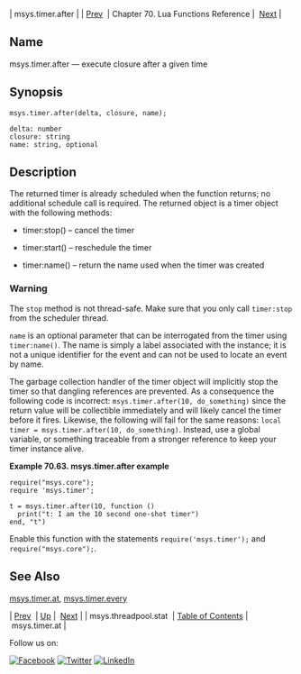 | msys.timer.after |
| [Prev](lua.ref.msys.threadpool.stat.php)  | Chapter 70. Lua Functions Reference |  [Next](lua.ref.msys.timer.at.php) |

<a name="lua.ref.msys.timer.after"></a>
## Name

msys.timer.after — execute closure after a given time

<a name="idp18504960"></a>
## Synopsis

`msys.timer.after(delta, closure, name);`

```
delta: number
closure: string
name: string, optional
```
<a name="idp18507968"></a>
## Description

The returned timer is already scheduled when the function returns; no additional schedule call is required. The returned object is a timer object with the following methods:

*   timer:stop() – cancel the timer

*   timer:start() – reschedule the timer

*   timer:name() – return the name used when the timer was created

### Warning

The `stop` method is not thread-safe. Make sure that you only call `timer:stop` from the scheduler thread.

`name` is an optional parameter that can be interrogated from the timer using `timer:name()`. The name is simply a label associated with the instance; it is not a unique identifier for the event and can not be used to locate an event by name.

The garbage collection handler of the timer object will implicitly stop the timer so that dangling references are prevented. As a consequence the following code is incorrect: `msys.timer.after(10, do_something)` since the return value will be collectible immediately and will likely cancel the timer before it fires. Likewise, the following will fail for the same reasons: `local timer = msys.timer.after(10, do_something)`. Instead, use a global variable, or something traceable from a stronger reference to keep your timer instance alive.

<a name="lua.ref.msys.timer.after.example"></a>

**Example 70.63. msys.timer.after example**

```
require("msys.core");
require 'msys.timer';

t = msys.timer.after(10, function ()
  print("t: I am the 10 second one-shot timer")
end, "t")
```

Enable this function with the statements `require('msys.timer');` and `require("msys.core");`.

<a name="idp18523184"></a>
## See Also

[msys.timer.at](lua.ref.msys.timer.at.php "msys.timer.at"), [msys.timer.every](lua.ref.msys.timer.every.php "msys.timer.every")

| [Prev](lua.ref.msys.threadpool.stat.php)  | [Up](lua.function.details.php) |  [Next](lua.ref.msys.timer.at.php) |
| msys.threadpool.stat  | [Table of Contents](index.php) |  msys.timer.at |

Follow us on:

[![Facebook](https://support.messagesystems.com/images/icon-facebook.png)](http://www.facebook.com/messagesystems) [![Twitter](https://support.messagesystems.com/images/icon-twitter.png)](http://twitter.com/#!/MessageSystems) [![LinkedIn](https://support.messagesystems.com/images/icon-linkedin.png)](http://www.linkedin.com/company/message-systems)